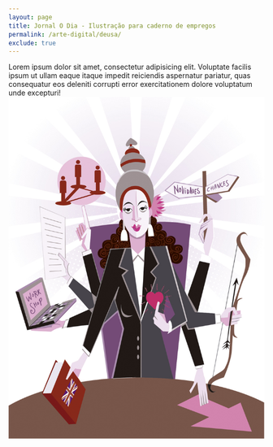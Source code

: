 ```yaml
---
layout: page
title: Jornal O Dia - Ilustração para caderno de empregos
permalink: /arte-digital/deusa/
exclude: true
---
```


<div class="single-art">
  <div class="legend">
    Lorem ipsum dolor sit amet, consectetur adipisicing elit. Voluptate facilis ipsum ut ullam eaque itaque impedit reiciendis aspernatur pariatur, quas consequatur eos deleniti corrupti error exercitationem dolore voluptatum unde excepturi!
  </div>

  <div class="image">
    <img src="/assets/images/digital/deusa.jpg" alt="">
  </div>
</div>